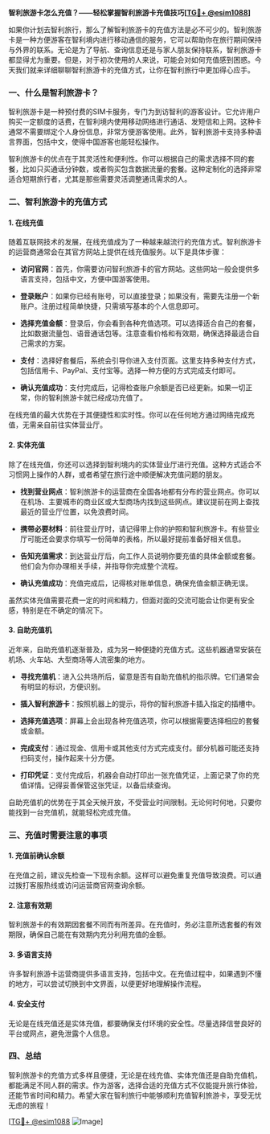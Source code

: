 **智利旅游卡怎么充值？——轻松掌握智利旅游卡充值技巧[[TG💪+ @esim1088](https://t.me/s/esim1088)]**

如果你计划去智利旅行，那么了解智利旅游卡的充值方法是必不可少的。智利旅游卡是一种方便游客在智利境内进行移动通信的服务，它可以帮助你在旅行期间保持与外界的联系。无论是为了导航、查询信息还是与家人朋友保持联系，智利旅游卡都显得尤为重要。但是，对于初次使用的人来说，可能会对如何充值感到困惑。今天我们就来详细聊聊智利旅游卡的充值方式，让你在智利旅行中更加得心应手。

### 一、什么是智利旅游卡？

智利旅游卡是一种预付费的SIM卡服务，专门为到访智利的游客设计。它允许用户购买一定额度的话费，在智利境内使用移动网络进行通话、发短信和上网。这种卡通常不需要绑定个人身份信息，非常方便游客使用。此外，智利旅游卡支持多种语言界面，包括中文，使得中国游客也能轻松操作。

智利旅游卡的优点在于其灵活性和便利性。你可以根据自己的需求选择不同的套餐，比如只买通话分钟数，或者购买包含数据流量的套餐。这种定制化的选择非常适合短期旅行者，尤其是那些需要灵活调整通讯需求的人。

### 二、智利旅游卡的充值方式

#### 1. 在线充值
随着互联网技术的发展，在线充值成为了一种越来越流行的充值方式。智利旅游卡的运营商通常会在其官方网站上提供在线充值服务。以下是具体步骤：

- **访问官网**：首先，你需要访问智利旅游卡的官方网站。这些网站一般会提供多语言支持，包括中文，方便中国游客使用。
  
- **登录账户**：如果你已经有账号，可以直接登录；如果没有，需要先注册一个新账户。注册过程简单快捷，只需填写基本的个人信息即可。

- **选择充值金额**：登录后，你会看到各种充值选项。可以选择适合自己的套餐，比如数据流量包、语音通话包等。注意查看价格和有效期，确保选择最适合自己需求的方案。

- **支付**：选择好套餐后，系统会引导你进入支付页面。这里支持多种支付方式，包括信用卡、PayPal、支付宝等。选择一种方便的方式完成支付即可。

- **确认充值成功**：支付完成后，记得检查账户余额是否已经更新。如果一切正常，你的智利旅游卡就已经成功充值了。

在线充值的最大优势在于其便捷性和实时性。你可以在任何地方通过网络完成充值，无需亲自前往实体营业厅。

#### 2. 实体充值
除了在线充值，你还可以选择到智利境内的实体营业厅进行充值。这种方式适合不习惯网上操作的人群，或者希望在旅行途中顺便解决充值问题的朋友。

- **找到营业网点**：智利旅游卡的运营商在全国各地都有分布的营业网点。你可以在机场、主要城市的商业区或大型商场内找到这些网点。建议提前在网上查找最近的营业厅位置，以免浪费时间。

- **携带必要材料**：前往营业厅时，请记得带上你的护照和智利旅游卡。有些营业厅可能还会要求你填写一份简单的表格，所以最好提前准备好相关信息。

- **告知充值需求**：到达营业厅后，向工作人员说明你要充值的具体金额或套餐。他们会为你办理相关手续，并指导你完成整个流程。

- **确认充值成功**：充值完成后，记得核对账单信息，确保充值金额正确无误。

虽然实体充值需要花费一定的时间和精力，但面对面的交流可能会让你更有安全感，特别是在不确定的情况下。

#### 3. 自助充值机
近年来，自助充值机逐渐普及，成为另一种便捷的充值方式。这些机器通常安装在机场、火车站、大型商场等人流密集的地方。

- **寻找充值机**：进入公共场所后，留意是否有自助充值机的指示牌。它们通常会有明显的标识，方便识别。

- **插入智利旅游卡**：按照机器上的提示，将你的智利旅游卡插入指定的插槽中。

- **选择充值选项**：屏幕上会出现各种充值选项，你可以根据需要选择相应的套餐或金额。

- **完成支付**：通过现金、信用卡或其他支付方式完成支付。部分机器可能还支持扫码支付，操作起来十分方便。

- **打印凭证**：支付完成后，机器会自动打印出一张充值凭证，上面记录了你的充值详情。记得妥善保管这张凭证，以备后续查询。

自助充值机的优势在于其全天候开放，不受营业时间限制。无论何时何地，只要你能找到一台充值机，就能轻松完成充值。

### 三、充值时需要注意的事项

#### 1. 充值前确认余额
在充值之前，建议先检查一下现有余额。这样可以避免重复充值导致浪费。可以通过拨打客服热线或访问运营商官网查询余额。

#### 2. 注意有效期
智利旅游卡的有效期因套餐不同而有所差异。在充值时，务必注意所选套餐的有效期限，确保自己能在有效期内充分利用充值的金额。

#### 3. 多语言支持
许多智利旅游卡运营商提供多语言支持，包括中文。在充值过程中，如果遇到不懂的地方，可以尝试切换到中文界面，以便更好地理解操作流程。

#### 4. 安全支付
无论是在线充值还是实体充值，都要确保支付环境的安全性。尽量选择信誉良好的平台或网点，避免泄露个人信息。

### 四、总结

智利旅游卡的充值方式多样且便捷，无论是在线充值、实体充值还是自助充值机，都能满足不同人群的需求。作为游客，选择合适的充值方式不仅能提升旅行体验，还能节省时间和精力。希望大家在智利旅行中能够顺利充值智利旅游卡，享受无忧无虑的旅程！

[[TG💪+ @esim1088](https://t.me/s/esim1088) ![Image](https://i.postimg.cc/4NQfJmqS/Snipaste-2025-05-13-00-14-12.png)]